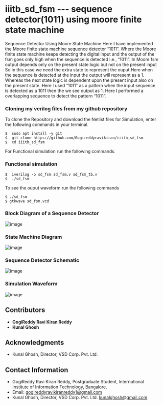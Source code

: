 # iiitb_sd_fsm --- sequence detector(1011) using moore finite state machine
Sequence Detector Using Moore State Machine
Here I have implemented the Moore finite state machine sequence detector “1011”. Where the Moore finite state machine keeps detecting the digital input and the output of the fsm goes only high when the sequence is detected I.e., “1011”. In Moore fsm output depends only on the present state logic but not on the present input So in this 
case we need the extra state to represent the ouput.Here when the sequence is detected at the input the output will represent as a 1. Whereas the next state logic is dependent upon the present input also on the present state. Here I used “1011” as a pattern when the input sequence is detected as a 1011 then the we see output as 1. 
Here I performed a overlapping sequence to detect the pattern “1011”.

### Cloning my verilog files from my github repository

To clone the Repository and download the Netlist files for Simulation, enter the following commands in your terminal.

```
$  sudo apt install -y git
$  git clone https://github.com/Gogireddyravikiran/iiitb_sd_fsm
$  cd iiitb_sd_fsm
```
For Functional simulation run the following commands.
### Functional simulation
```
$  iverilog -o sd_fsm sd_fsm.v sd_fsm_tb.v
$  ./sd_fsm
```
To see the ouput waveform run the following commands 
```
$ ./sd_fsm
$ gtkwave sd_fsm.vcd
```
### Block Diagram of a Sequence Detector 

![image](https://user-images.githubusercontent.com/110079770/181257307-184f6c8b-5652-448f-bb94-62c3e6001dfc.png)

### State Machine Diagram

![image](https://user-images.githubusercontent.com/110079770/181293333-3024d38c-ec1c-4e90-8b31-5f0466b9c4fa.png)

### Sequence Detector Schematic

![image](https://user-images.githubusercontent.com/110079770/181251319-57254d76-186c-4490-a19e-2428facf1718.png)

### Simulation Waveform

![image](https://user-images.githubusercontent.com/110079770/181252206-2a645809-c2cc-4d8a-adb9-218b9dda75ee.png)

## Contributors 

- **GogiReddy Ravi Kiran Reddy** 
- **Kunal Ghosh** 



## Acknowledgments

- Kunal Ghosh, Director, VSD Corp. Pvt. Ltd.

## Contact Information

- GogiReddy Ravi Kiran Reddy, Postgraduate Student, International Institute of Information Technology, Bangalore.
- Email: gogireddyravikiranreddy1@gmail.com
- Kunal Ghosh, Director, VSD Corp. Pvt. Ltd. kunalghosh@gmail.com
